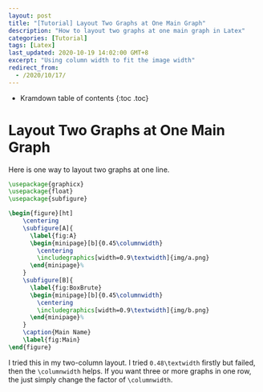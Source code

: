 ```yaml
---
layout: post
title: "[Tutorial] Layout Two Graphs at One Main Graph"
description: "How to layout two graphs at one main graph in Latex"
categories: [Tutorial]
tags: [Latex]
last_updated: 2020-10-19 14:02:00 GMT+8
excerpt: "Using column width to fit the image width"
redirect_from:
  - /2020/10/17/
---
```


* Kramdown table of contents
{:toc .toc}
# Layout Two Graphs at One Main Graph

Here is one way to layout two graphs at one line.

```latex
\usepackage{graphicx}
\usepackage{float} 
\usepackage{subfigure}

\begin{figure}[ht]
    \centering
    \subfigure[A]{
      \label{fig:A}
      \begin{minipage}[b]{0.45\columnwidth}
        \centering
        \includegraphics[width=0.9\textwidth]{img/a.png}
      \end{minipage}%
    }
    \subfigure[B]{
      \label{fig:BoxBrute}
      \begin{minipage}[b]{0.45\columnwidth}
        \centering
        \includegraphics[width=0.9\textwidth]{img/b.png}
      \end{minipage}%
    }
    \caption{Main Name}
    \label{fig:Main}
\end{figure}
```

I tried this in my two-column layout. I tried `0.48\textwidth` firstly but failed, then the `\columnwidth` helps. If you want three or more graphs in one row, the just simply change the factor of `\columnwidth`.